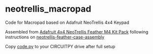 # neotrellis_macropad
Code for Macropad based on Adafruit NeoTrellis 4x4 Keypad

Assembled from [Adafruit 4x4 NeoTrellis Feather M4 Kit Pack](https://www.adafruit.com/product/4352) following instructions on [neotrellis-feather-case-assembly](https://learn.adafruit.com/neotrellis-feather-case-assembly)

Copy [code.py](code.py) to your CIRCUITPY drive after full setup
